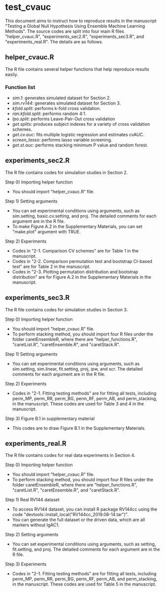 # test_cvauc
This document aims to instruct how to reproduce results in the manuscript "Testing a Global Null Hypothesis Using Ensemble Machine Learning Methods". The source codes are split into four main R files "helper_cvauc.R", "experiments_sec2.R", "experiments_sec3.R", and "experiments_real.R". The details are as follows.

## helper_cvauc.R
The R file contains several helper functions that help reproduce results easily.

### Function list
- *sim.1*: generates simulated dataset for Section 2.
- *sim.rv144*: generates simulated dataset for Section 3.
- *kfold.split*: performs k-fold cross validation.
- *ran.kfold.split*: performs random 4:1.
- *lpo.split*: performs Leave-Pair-Out cross validation
- *get.splits*: produces subject indexes for a variety of cross validation schemes.
- *get.cv.auc*: fits multiple logistic regression and estimates cvAUC.
- *screen_lasso*: performs lasso variable screening.
- *get.st.auc*: performs stacking minimum P value and random forest.

## experiments_sec2.R
The R file contains codes for simulation studies in Section 2.

Step 0) Importing helper function
- You should import "helper_cvauc.R" file.

Step 1) Setting arguments
- You can set experimental conditions using arguments, such as sim.setting, basic.cv.setting, and proj. The detailed comments for each argument are in the R file.
- To make Figure A.2 in the Supplementary Materials, you can set "make.plot" argument with TRUE.

Step 2) Experiments
- Codes in "2-1. Comparison CV schemes" are for Table 1 in the manuscript.
- Codes in "2-2. Comparison permutation test and bootstrap CI-based test" are for Table 2 in the manuscript.
- Codes in "2-3. Plotting permutation distribution and bootstrap distribution" are for Figure A.2 in the Supplementary Materials in the manuscript.

## experiments_sec3.R
The R file contains codes for simulation studies in Section 3.

Step 0) Importing helper function
- You should import "helper_cvauc.R" file.
- To perform stacking method, you should import four R files under the folder caretEnsembleR, where there are "helper_functions.R", "caretList.R", "caretEnsemble.R", and "caretStack.R".

Step 1) Setting arguments
- You can set experimental conditions using arguments, such as sim.setting, sim.linear, fit.setting, proj, ipw, and scr. The detailed comments for each argument are in the R file.

Step 2) Experiments
- Codes in "2-1. Fitting testing methods" are for fitting all tests, including perm_MP, perm_RR, perm_BG, perm_RF, perm_AB, and perm_stacking, in the manuscript. These codes are used for Table 3 and 4 in the manuscript.

Step 3) Figure B.1 in supplementary material
- This codes are to draw Figure B.1 in the Supplementary Materials.

## experiments_real.R
The R file contains codes for real data experiments in Section 4.

Step 0) Importing helper function
- You should import "helper_cvauc.R" file.
- To perform stacking method, you should import four R files under the folder caretEnsembleR, where there are "helper_functions.R", "caretList.R", "caretEnsemble.R", and "caretStack.R".

Step 1) Real RV144 dataset
- To access RV144 dataset, you can install R package RV144cc using the code "devtools::install_local("RV144cc_2019.08-14.tar")".
- You can generate the full dataset or the driven data, which are all markers without IgAC1.

Step 2) Setting arguments
- You can set experimental conditions using arguments, such as setting, fit.setting, and proj. The detailed comments for each argument are in the R file.

Step 3) Experiments
- Codes in "2-1. Fitting testing methods" are for fitting all tests, including perm_MP, perm_RR, perm_BG, perm_RF, perm_AB, and perm_stacking, in the manuscript. These codes are used for Table 5 in the manuscript.

